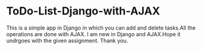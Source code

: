 # ToDo-List-Django-with-AJAX

This is a simple app in Django in which you can add and 
delete tasks.All the operations are done with AJAX.
I am new in Django and AJAX.Hope it undrgoes with the given assignment.
Thank you.

